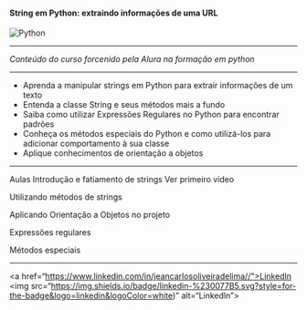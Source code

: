 #### String em Python: extraindo informações de uma URL ####
![Python](https://img.shields.io/badge/python-3670A0?style=for-the-badge&logo=python&logoColor=ffdd54)
********************************************************
*Conteúdo do curso forcenido pela Alura na formação em python*
*****************************************************************
- Aprenda a manipular strings em Python para extrair informações de um texto
- Entenda a classe String e seus métodos mais a fundo
- Saiba como utilizar Expressões Regulares no Python para encontrar padrões
- Conheça os métodos especiais do Python e como utilizá-los para adicionar comportamento à sua classe
- Aplique conhecimentos de orientação a objetos
*******************************************************************************************************
Aulas
Introdução e fatiamento de strings Ver primeiro vídeo

Utilizando métodos de strings

Aplicando Orientação a Objetos no projeto

Expressões regulares

Métodos especiais
***********************************************************************************
<a href=“https://www.linkedin.com/in/jeancarlosoliveiradelima//">Linkedln</a>
<img src=“https://img.shields.io/badge/linkedin-%230077B5.svg?style=for-the-badge&logo=linkedin&logoColor=white)” alt=“Linkedln”>

